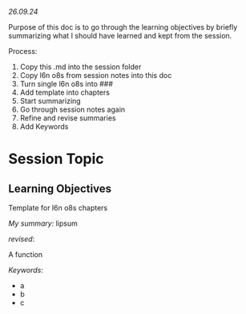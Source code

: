 _26.09.24_

Purpose of this doc is to go through the learning objectives by briefly summarizing what I should have learned and kept from the session.

Process:

1. Copy this .md into the session folder
2. Copy l6n o8s from session notes into this doc
3. Turn single l6n o8s into ###
4. Add template into chapters
5. Start summarizing
6. Go through session notes again
7. Refine and revise summaries
8. Add Keywords

# Session Topic

## Learning Objectives

Template for l6n o8s chapters

_My summary:_
lipsum

_revised_:

A function

_Keywords_:

- a
- b
- c
